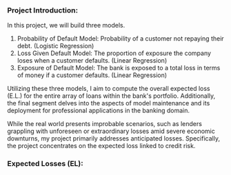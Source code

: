 ### Project Introduction:


In this project, we will build three models.

  1. Probability of Default Model: Probability of a customer not repaying their debt. (Logistic Regression)
  2. Loss Given Default Model: The proportion of exposure the company loses when a customer defaults. (Linear Regression)
  3. Exposure of Default Model: The bank is exposed to a total loss in terms of money if a customer defaults. (Linear Regression)

Utilizing these three models, I aim to compute the overall expected loss (E.L.) for the entire array of loans within the bank's portfolio. Additionally, the final segment delves into the aspects of model maintenance and its deployment for professional applications in the banking domain.

While the real world presents improbable scenarios, such as lenders grappling with unforeseen or extraordinary losses amid severe economic downturns, my project primarily addresses anticipated losses. Specifically, the project concentrates on the expected loss linked to credit risk.

### Expected Losses (EL):
